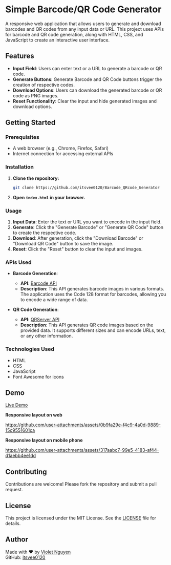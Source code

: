 # Simple Barcode/QR Code Generator

A responsive web application that allows users to generate and download barcodes and QR codes from any input data or URL. This project uses APIs for barcode and QR code generation, along with HTML, CSS, and JavaScript to create an interactive user interface.

## Features

- **Input Field**: Users can enter text or a URL to generate a barcode or QR code.
- **Generate Buttons**: Generate Barcode and QR Code buttons trigger the creation of respective codes.
- **Download Options**: Users can download the generated barcode or QR code as PNG images.
- **Reset Functionality**: Clear the input and hide generated images and download options.

## Getting Started

### Prerequisites

- A web browser (e.g., Chrome, Firefox, Safari)
- Internet connection for accessing external APIs

### Installation

1. **Clone the repository:**

   ```bash
   git clone https://github.com/itsvee0120/Barcode_QRcode_Generator
   ```

2. **Open `index.html` in your browser.**

### Usage

1. **Input Data**: Enter the text or URL you want to encode in the input field.
2. **Generate**: Click the "Generate Barcode" or "Generate QR Code" button to create the respective code.
3. **Download**: After generation, click the "Download Barcode" or "Download QR Code" button to save the image.
4. **Reset**: Click the "Reset" button to clear the input and images.

### APIs Used

- **Barcode Generation**:

  - **API**: [Barcode API](https://barcodeapi.org/api.html)
  - **Description**: This API generates barcode images in various formats. The application uses the Code 128 format for barcodes, allowing you to encode a wide range of data.

- **QR Code Generation**:
  - **API**: [QRServer API](https://goqr.me/api/)
  - **Description**: This API generates QR code images based on the provided data. It supports different sizes and can encode URLs, text, or any other information.

### Technologies Used

- HTML
- CSS
- JavaScript
- Font Awesome for icons

## Demo

[Live Demo](https://itsvee0120.github.io/Barcode_QRcode_Generator/)

**Responsive layout on web**

https://github.com/user-attachments/assets/0b9fa29e-f4c9-4a0d-9889-15c9551601ca


**Responsive layout on mobile phone**




https://github.com/user-attachments/assets/317aabc7-99e5-4183-af44-d1aebb4ee1dd





## Contributing

Contributions are welcome! Please fork the repository and submit a pull request.

## License

This project is licensed under the MIT License. See the [LICENSE](LICENSE) file for details.

## Author

Made with ❤️ by [Violet Nguyen](https://linkedin.com/in/violetnguyen0120/)  
GitHub: [itsvee0120](https://github.com/itsvee0120)
